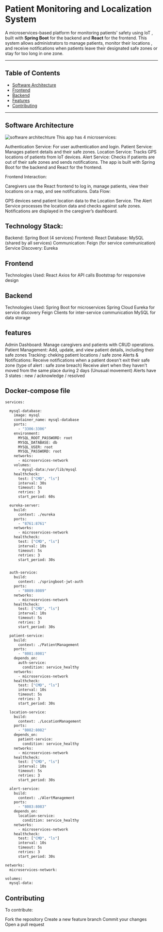 # Patient Monitoring and Localization System  

A microservices-based platform for monitoring patients' safety using IoT , built with **Spring Boot** for the backend and **React** for the frontend. This system allows administrators to manage patients, monitor their locations , and receive notifications when patients leave their designated safe zones or stay for too long in one zone.

---

## Table of Contents

- [Software Architecture](#software-architecture)
- [Frontend](#frontend)
- [Backend](#backend)
- [Features](#features)
- [Contributing](#contributing)

---

## Software Architecture
![software architechture](https://github.com/user-attachments/assets/3f9c50c2-bd4a-4fe2-a010-eb778c1fb3a5)
This app has 4 microservices:

Authentication Service: For user authentication and login.
Patient Service: Manages patient details and their safe zones.
Location Service: Tracks GPS locations of patients from IoT devices.
Alert Service: Checks if patients are out of their safe zones and sends notifications.
The app is built with Spring Boot for the backend and React for the frontend.

Frontend Interaction:

Caregivers use the React frontend to log in, manage patients, view their locations on a map, and see notifications.
Data Flow:

GPS devices send patient location data to the Location Service.
The Alert Service processes the location data and checks against safe zones.
Notifications are displayed in the caregiver’s dashboard.

## Technology Stack:

Backend: Spring Boot (4 services)
Frontend: React
Database: MySQL (shared by all services)
Communication: Feign (for service communication)
Service Discovery: Eureka
 ## Frontend
Technologies Used:
React
Axios for API calls
Bootstrap for responsive design
## Backend
Technologies Used:
Spring Boot for microservices
Spring Cloud Eureka for service discovery
Feign Clients for inter-service communication
MySQL for data storage

## features
Admin Dashboard:
Manage caregivers and patients with CRUD operations.
Patient Management:
Add, update, and view patient details, including their safe zones
Tracking:
cheking patient locations / safe zone
Alerts & Notifications:
Receive notifications when a patient doesn't exit their safe zone (type of alert : safe zone breach)
Receive alert when they haven't moved from the same place during 2 days (Unusual movement)
Alerts have 3 states : new / acknowledge / resolved

## Docker-compose file
```sh
services:

  mysql-database:
    image: mysql
    container_name: mysql-database
    ports:
      - "3306:3306"
    environment:
      MYSQL_ROOT_PASSWORD: root
      MYSQL_DATABASE: db
      MYSQL_USER: root
      MYSQL_PASSWORD: root
    networks:
      - microservices-network
    volumes:
      - mysql-data:/var/lib/mysql
    healthcheck:
      test: ["CMD", "ls"]
      interval: 30s
      timeout: 5s
      retries: 3
      start_period: 60s

  eureka-server:
    build:
      context: ./eureka
    ports:
      - "8761:8761"
    networks:
      - microservices-network
    healthcheck:
      test: ["CMD", "ls"]
      interval: 10s
      timeout: 5s
      retries: 3
      start_period: 30s


  auth-service:
    build:
      context: ./springboot-jwt-auth
    ports:
      - "8089:8089"
    networks:
      - microservices-network
    healthcheck:
      test: ["CMD", "ls"]
      interval: 10s
      timeout: 5s
      retries: 3
      start_period: 30s

  patient-service:
    build:
      context: ./PatientManagement
    ports:
      - "8081:8081"
    depends_on:
      auth-service:
        condition: service_healthy
    networks:
      - microservices-network
    healthcheck:
      test: ["CMD", "ls"]
      interval: 10s
      timeout: 5s
      retries: 3
      start_period: 30s

  location-service:
    build:
      context: ./LocationManagement
    ports:
      - "8082:8082"
    depends_on:
      patient-service:
        condition: service_healthy
    networks:
      - microservices-network
    healthcheck:
      test: ["CMD", "ls"]
      interval: 10s
      timeout: 5s
      retries: 3
      start_period: 30s

  alert-service:
    build:
      context: ./AlertManagement
    ports:
      - "8083:8083"
    depends_on:
      location-service:
        condition: service_healthy
    networks:
      - microservices-network
    healthcheck:
      test: ["CMD", "ls"]
      interval: 10s
      timeout: 5s
      retries: 3
      start_period: 30s

networks:
  microservices-network:

volumes:
  mysql-data:
```
 

## Contributing
 To contribute:

Fork the repository
Create a new feature branch
Commit your changes
Open a pull request
